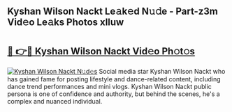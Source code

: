 ## Kyshan Wilson Nackt Le𝚊k𝚎d N𝚞𝚍e - Part-z3m Vid𝚎o Le𝚊ks Photos xIluw

# <h2><a href="http://fbau4rk.evod.top/?m=Kyshan+Wilson+Nackt">🔗 👉🔴 Kyshan Wilson Nackt Vid𝚎o Ph𝚘t𝚘s</a></h2>

[![Kyshan Wilson Nackt N𝚞d𝚎s](https://i.imgur.com/8V9OHl7.gif)](http://fbau4rk.evod.top/?m=Kyshan+Wilson+Nackt)
Social media star Kyshan Wilson Nackt who has gained fame for posting lifestyle and dance-related content, including dance trend performances and mini vlogs. Kyshan Wilson Nackt public persona is one of confidence and authority, but behind the scenes, he's a complex and nuanced individual. 

